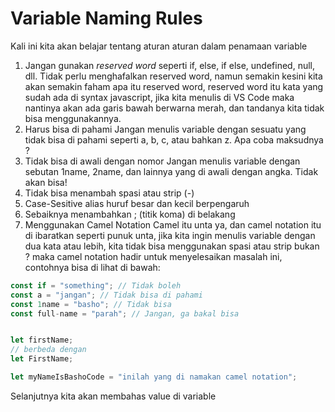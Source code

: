 # Variable Naming Rules

Kali ini kita akan belajar tentang aturan aturan dalam penamaan variable

1. Jangan gunakan _reserved word_ seperti if, else, if else, undefined, null, dll.
   Tidak perlu menghafalkan reserved word, namun semakin kesini kita akan semakin faham apa itu reserved word, reserved word itu kata yang sudah ada di syntax javascript, jika kita menulis di VS Code maka nantinya akan ada garis bawah berwarna merah, dan tandanya kita tidak bisa menggunakannya.
1. Harus bisa di pahami
   Jangan menulis variable dengan sesuatu yang tidak bisa di pahami seperti a, b, c, atau bahkan z. Apa coba maksudnya ?
1. Tidak bisa di awali dengan nomor
   Jangan menulis variable dengan sebutan 1name, 2name, dan lainnya yang di awali dengan angka. Tidak akan bisa!
1. Tidak bisa menambah spasi atau strip (-)
1. Case-Sesitive alias huruf besar dan kecil berpengaruh
1. Sebaiknya menambahkan ; (titik koma) di belakang
1. Menggunakan Camel Notation
   Camel itu unta ya, dan camel notation itu di ibaratkan seperti punuk unta, jika kita ingin menulis variable dengan dua kata atau lebih, kita tidak bisa menggunakan spasi atau strip bukan ? maka camel notation hadir untuk menyelesaikan masalah ini, contohnya bisa di lihat di bawah:

```javascript
const if = "something"; // Tidak boleh
const a = "jangan"; // Tidak bisa di pahami
const 1name = "basho"; // Tidak bisa
const full-name = "parah"; // Jangan, ga bakal bisa


let firstName;
// berbeda dengan
let FirstName;

let myNameIsBashoCode = "inilah yang di namakan camel notation";
```

Selanjutnya kita akan membahas value di variable
